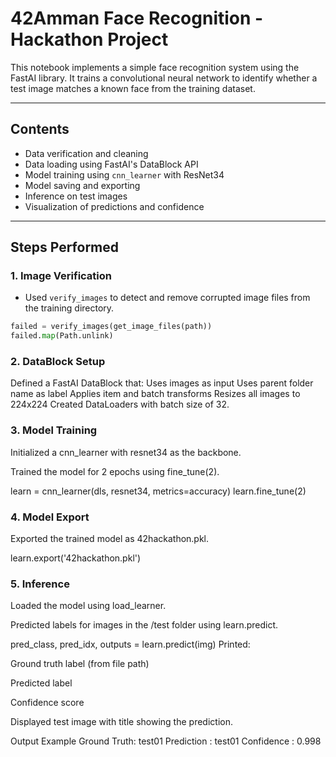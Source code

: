 # 42Amman Face Recognition - Hackathon Project

This notebook implements a simple face recognition system using the FastAI library. It trains a convolutional neural network to identify whether a test image matches a known face from the training dataset.

---

## Contents

- Data verification and cleaning
- Data loading using FastAI's DataBlock API
- Model training using `cnn_learner` with ResNet34
- Model saving and exporting
- Inference on test images
- Visualization of predictions and confidence

---

## Steps Performed

### 1. Image Verification

- Used `verify_images` to detect and remove corrupted image files from the training directory.

```python
failed = verify_images(get_image_files(path))
failed.map(Path.unlink)
```

### 2. DataBlock Setup
Defined a FastAI DataBlock that:
Uses images as input
Uses parent folder name as label
Applies item and batch transforms
Resizes all images to 224x224
Created DataLoaders with batch size of 32.

### 3. Model Training
Initialized a cnn_learner with resnet34 as the backbone.

Trained the model for 2 epochs using fine_tune(2).

learn = cnn_learner(dls, resnet34, metrics=accuracy)
learn.fine_tune(2)
### 4. Model Export
Exported the trained model as 42hackathon.pkl.

learn.export('42hackathon.pkl')
### 5. Inference
Loaded the model using load_learner.

Predicted labels for images in the /test folder using learn.predict.

pred_class, pred_idx, outputs = learn.predict(img)
Printed:

Ground truth label (from file path)

Predicted label

Confidence score

Displayed test image with title showing the prediction.

Output Example
Ground Truth: test01
Prediction  : test01
Confidence  : 0.998
